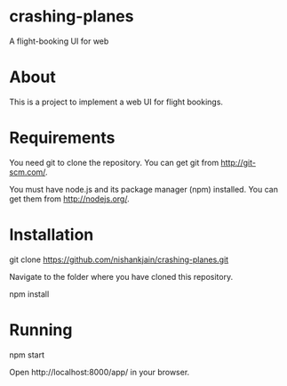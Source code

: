 # crashing-planes
A flight-booking UI for web

# About

This is a project to implement a web UI for flight bookings.

# Requirements

You need git to clone the repository. You can get git from http://git-scm.com/.

You must have node.js and its package manager (npm) installed. You can get them from http://nodejs.org/.

# Installation

git clone https://github.com/nishankjain/crashing-planes.git

Navigate to the folder where you have cloned this repository.

npm install

# Running

npm start

Open http://localhost:8000/app/ in your browser.